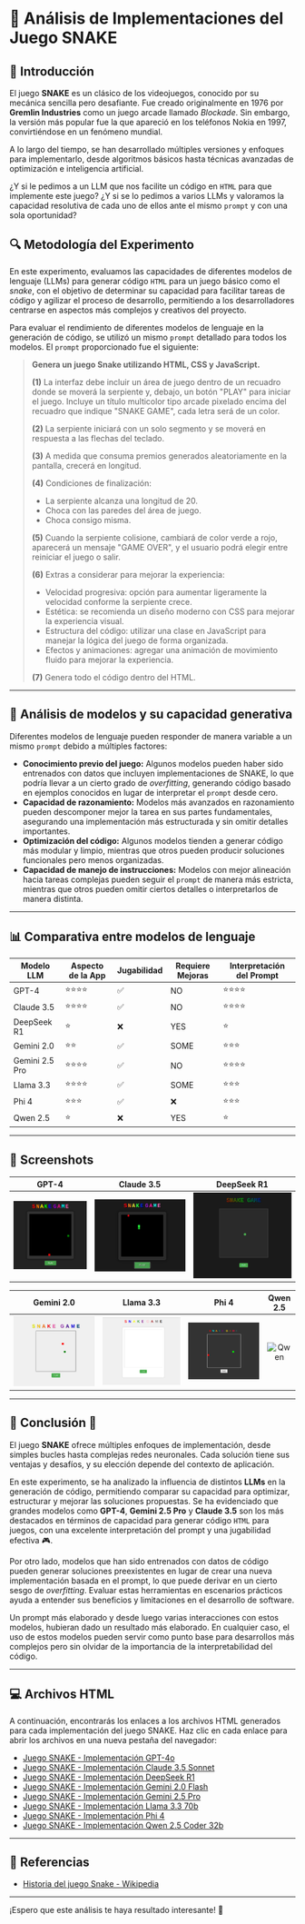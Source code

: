 # 🐍 Análisis de Implementaciones del Juego SNAKE

## 📌 Introducción

El juego **SNAKE** es un clásico de los videojuegos, conocido por su mecánica sencilla pero desafiante. Fue creado originalmente en 1976 por **Gremlin Industries** como un juego arcade llamado *Blockade*. Sin embargo, la versión más popular fue la que apareció en los teléfonos Nokia en 1997, convirtiéndose en un fenómeno mundial.

A lo largo del tiempo, se han desarrollado múltiples versiones y enfoques para implementarlo, desde algoritmos básicos hasta técnicas avanzadas de optimización e inteligencia artificial.

¿Y si le pedimos a un LLM que nos facilite un código en `HTML` para que implemente este juego? ¿Y si se lo pedimos a varios LLMs y valoramos la capacidad resolutiva de cada uno de ellos ante el mismo `prompt` y con una sola oportunidad?

## 🔍 Metodología del Experimento

En este experimento, evaluamos las capacidades de diferentes modelos de lenguaje (LLMs) para generar código `HTML` para un juego básico como el *snake*, con el objetivo de determinar su capacidad para facilitar tareas de código y agilizar el proceso de desarrollo, permitiendo a los desarrolladores centrarse en aspectos más complejos y creativos del proyecto.

Para evaluar el rendimiento de diferentes modelos de lenguaje en la generación de código, se utilizó un mismo `prompt` detallado para todos los modelos. El `prompt` proporcionado fue el siguiente:

> **Genera un juego Snake utilizando HTML, CSS y JavaScript.**
>
> **(1)** La interfaz debe incluir un área de juego dentro de un recuadro donde se moverá la serpiente y, debajo, un botón "PLAY" para iniciar el juego. Incluye un título multicolor tipo arcade pixelado encima del recuadro que indique "SNAKE GAME", cada letra será de un color.
>
> **(2)** La serpiente iniciará con un solo segmento y se moverá en respuesta a las flechas del teclado.
>
> **(3)** A medida que consuma premios generados aleatoriamente en la pantalla, crecerá en longitud.
>
> **(4)** Condiciones de finalización:
> - La serpiente alcanza una longitud de 20.
> - Choca con las paredes del área de juego.
> - Choca consigo misma.
>
> **(5)** Cuando la serpiente colisione, cambiará de color verde a rojo, aparecerá un mensaje "GAME OVER", y el usuario podrá elegir entre reiniciar el juego o salir.
>
> **(6)** Extras a considerar para mejorar la experiencia:
> - Velocidad progresiva: opción para aumentar ligeramente la velocidad conforme la serpiente crece.
> - Estética: se recomienda un diseño moderno con CSS para mejorar la experiencia visual.
> - Estructura del código: utilizar una clase en JavaScript para manejar la lógica del juego de forma organizada.
> - Efectos y animaciones: agregar una animación de movimiento fluido para mejorar la experiencia.
>
> **(7)** Genera todo el código dentro del HTML.

---

## 🔎 Análisis de modelos y su capacidad generativa

Diferentes modelos de lenguaje pueden responder de manera variable a un mismo `prompt` debido a múltiples factores:

- **Conocimiento previo del juego:** Algunos modelos pueden haber sido entrenados con datos que incluyen implementaciones de SNAKE, lo que podría llevar a un cierto grado de *overfitting*, generando código basado en ejemplos conocidos en lugar de interpretar el `prompt` desde cero.
- **Capacidad de razonamiento:** Modelos más avanzados en razonamiento pueden descomponer mejor la tarea en sus partes fundamentales, asegurando una implementación más estructurada y sin omitir detalles importantes.
- **Optimización del código:** Algunos modelos tienden a generar código más modular y limpio, mientras que otros pueden producir soluciones funcionales pero menos organizadas.
- **Capacidad de manejo de instrucciones:** Modelos con mejor alineación hacia tareas complejas pueden seguir el `prompt` de manera más estricta, mientras que otros pueden omitir ciertos detalles o interpretarlos de manera distinta.

---

## 📊 Comparativa entre modelos de lenguaje

| Modelo LLM  | Aspecto de la App | Jugabilidad | Requiere Mejoras | Interpretación del Prompt |
| ----------- | ----------------- | ----------- | ---------------- |------------------------| 
| GPT-4       | ⭐⭐⭐⭐              | ✅           | NO                | ⭐⭐⭐⭐ |               
| Claude 3.5  | ⭐⭐⭐⭐               | ✅           | NO                | ⭐⭐⭐⭐ |  
| DeepSeek R1 | ⭐                | ❌           | YES                | ⭐ |                    
| Gemini 2.0  | ⭐⭐               | ✅           | SOME                | ⭐⭐⭐ | 
| Gemini 2.5 Pro  | ⭐⭐⭐⭐               | ✅           | NO                | ⭐⭐⭐⭐ | 
| Llama 3.3   | ⭐⭐⭐⭐                | ✅          | SOME                | ⭐⭐⭐ | 
| Phi 4       | ⭐⭐⭐               | ✅           | ❌                | ⭐⭐⭐ | 
| Qwen 2.5    | ⭐                | ❌         | YES                | ⭐ | 

---

## 📸 Screenshots

| GPT-4 | Claude 3.5 | DeepSeek R1 |
|:-----:|:----------:|:---------:|
| ![GPT-4](images/GPT-4o.png) | ![Claude](images/Claude_3.5.png) | ![DeepSeek](images/DeepSeek_R1.png) |

| Gemini 2.0 | Llama 3.3 | Phi 4 | Qwen 2.5 |
|:-----:|:----------:|:---------:|:---------:|
| ![Gemini](images/Gemini_2.0_Flash.png) | ![Llama](images/Llama3.3-70b.png) | ![Phi4](images/Phi4.png) | ![Qwen](images/Phi.png) | ![Phi](images/Qwen2.5-Coder-32b.png) |

---

## 📜 Conclusión 🤔

El juego **SNAKE** ofrece múltiples enfoques de implementación, desde simples bucles hasta complejas redes neuronales. Cada solución tiene sus ventajas y desafíos, y su elección depende del contexto de aplicación.

En este experimento, se ha analizado la influencia de distintos **LLMs** en la generación de código, permitiendo comparar su capacidad para optimizar, estructurar y mejorar las soluciones propuestas. Se ha evidenciado que grandes modelos como **GPT-4**, **Gemini 2.5 Pro** y **Claude 3.5** son los más destacados en términos de capacidad para generar código `HTML` para juegos, con una excelente interpretación del prompt y una jugabilidad efectiva 🎮.

Por otro lado, modelos que han sido entrenados con datos de código pueden generar soluciones preexistentes en lugar de crear una nueva implementación basada en el prompt, lo que puede derivar en un cierto sesgo de *overfitting*. Evaluar estas herramientas en escenarios prácticos ayuda a entender sus beneficios y limitaciones en el desarrollo de software.

Un prompt más elaborado y desde luego varias interacciones con estos modelos, hubieran dado un resultado más elaborado. En cualquier caso, el uso de estos modelos pueden servir como punto base para desarrollos más complejos pero sin olvidar de la importancia de la interpretabilidad del código.

---
## 💻 Archivos HTML

A continuación, encontrarás los enlaces a los archivos HTML generados para cada implementación del juego SNAKE. Haz clic en cada enlace para abrir los archivos en una nueva pestaña del navegador:

- <a href="snake_game_by_GPT-4o.html" target="_blank">Juego SNAKE - Implementación GPT-4o</a>
- <a href="snake_game_by_Claude_3.5_Sonnet .html" target="_blank">Juego SNAKE - Implementación Claude 3.5 Sonnet</a>
- <a href="snake_game_by_DeepSeek_R1.html" target="_blank">Juego SNAKE - Implementación DeepSeek R1</a>
- <a href="snake_game_by_Gemini_2.0_Flash.html" target="_blank">Juego SNAKE - Implementación Gemini 2.0 Flash</a>
- <a href="snake_game_by_Gemini_2.5_Pro.html" target="_blank">Juego SNAKE - Implementación Gemini 2.5 Pro</a>
- <a href="snake_game_by_Llama3.3-70b.html" target="_blank">Juego SNAKE - Implementación Llama 3.3 70b</a>
- <a href="snake_game_by_Phi4.html" target="_blank">Juego SNAKE - Implementación Phi 4</a>
- <a href="snake_game_by_Qwen2.5-Coder-32b.html" target="_blank">Juego SNAKE - Implementación Qwen 2.5 Coder 32b</a>


---
## 🔗 Referencias

- [Historia del juego Snake - Wikipedia](https://es.wikipedia.org/wiki/Snake_(videojuego))

---

¡Espero que este análisis te haya resultado interesante! 🚀
